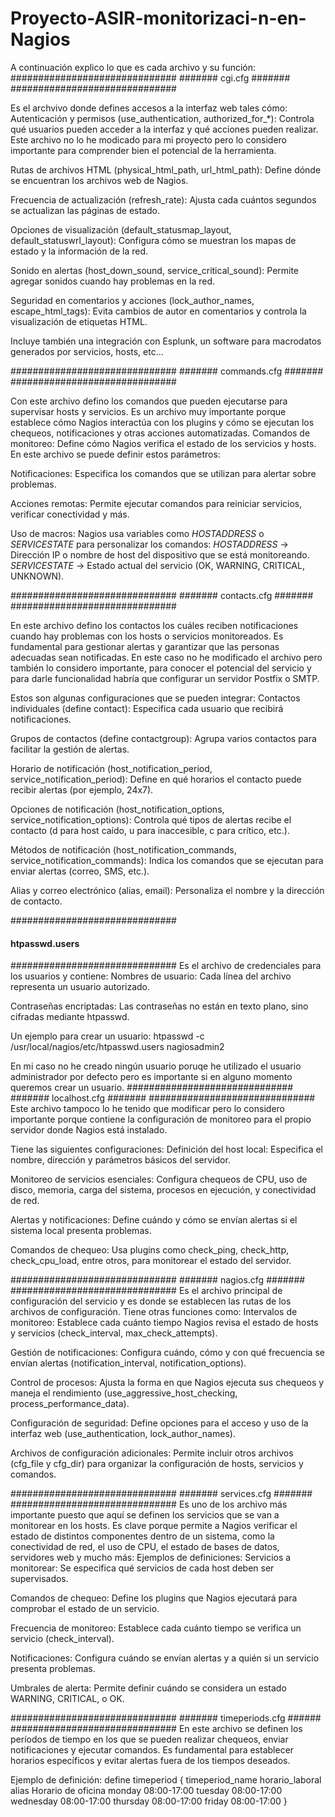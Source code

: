 # Proyecto-ASIR-monitorizaci-n-en-Nagios
A continuación explico lo que es cada archivo y su función:
##############################
#######   cgi.cfg   #######
##############################

Es el archvivo donde defines accesos a la interfaz web tales cómo:
Autenticación y permisos (use_authentication, authorized_for_*): Controla qué usuarios pueden acceder a la interfaz y qué acciones pueden realizar.
Este archivo no lo he modicado para mi proyecto pero lo considero importante para comprender bien el potencial de la herramienta.

Rutas de archivos HTML (physical_html_path, url_html_path): Define dónde se encuentran los archivos web de Nagios.

Frecuencia de actualización (refresh_rate): Ajusta cada cuántos segundos se actualizan las páginas de estado.

Opciones de visualización (default_statusmap_layout, default_statuswrl_layout): Configura cómo se muestran los mapas de estado y la información de la red.

Sonido en alertas (host_down_sound, service_critical_sound): Permite agregar sonidos cuando hay problemas en la red.

Seguridad en comentarios y acciones (lock_author_names, escape_html_tags): Evita cambios de autor en comentarios y controla la visualización de etiquetas HTML.

Incluye también una integración con Esplunk, un software para macrodatos generados por servicios, hosts, etc...


##############################
#######  commands.cfg  #######
##############################

Con este archivo defino los comandos que pueden ejecutarse para supervisar hosts y servicios.
Es un archivo muy importante porque establece cómo Nagios interactúa con los plugins y cómo se ejecutan los chequeos, notificaciones y otras acciones automatizadas.
Comandos de monitoreo: Define cómo Nagios verifica el estado de los servicios y hosts.
En este archivo se puede definir estos parámetros:

Notificaciones: Especifica los comandos que se utilizan para alertar sobre problemas.

Acciones remotas: Permite ejecutar comandos para reiniciar servicios, verificar conectividad y más.

Uso de macros: Nagios usa variables como $HOSTADDRESS$ o $SERVICESTATE$ para personalizar los comandos:
$HOSTADDRESS$ → Dirección IP o nombre de host del dispositivo que se está monitoreando.
$SERVICESTATE$ → Estado actual del servicio (OK, WARNING, CRITICAL, UNKNOWN).

##############################
#######  contacts.cfg  #######
##############################

En este archivo defino los contactos los cuáles reciben notificaciones cuando hay problemas con los hosts o servicios monitoreados. Es fundamental para gestionar alertas y garantizar que las personas adecuadas sean notificadas.
En este caso no he modificado el archivo pero también lo considero importante, para conocer el potencial del servicio y para darle funcionalidad habría que configurar un servidor Postfix o SMTP.

Estos son algunas configuraciones que se pueden integrar:
Contactos individuales (define contact): Especifica cada usuario que recibirá notificaciones.

Grupos de contactos (define contactgroup): Agrupa varios contactos para facilitar la gestión de alertas.

Horario de notificación (host_notification_period, service_notification_period): Define en qué horarios el contacto puede recibir alertas (por ejemplo, 24x7).

Opciones de notificación (host_notification_options, service_notification_options): Controla qué tipos de alertas recibe el contacto (d para host caído, u para inaccesible, c para crítico, etc.).

Métodos de notificación (host_notification_commands, service_notification_commands): Indica los comandos que se ejecutan para enviar alertas (correo, SMS, etc.).

Alias y correo electrónico (alias, email): Personaliza el nombre y la dirección de contacto.

##############################
####  htpasswd.users  ####
##############################
Es el archivo de credenciales para los usuarios y contiene:
Nombres de usuario: Cada línea del archivo representa un usuario autorizado.

Contraseñas encriptadas: Las contraseñas no están en texto plano, sino cifradas mediante htpasswd.

Un ejemplo para crear un usuario:
htpasswd -c /usr/local/nagios/etc/htpasswd.users nagiosadmin2

En mi caso no he creado ningún usuario poruqe he utilizado el usuario administrador por defecto pero es importante si en alguno momento queremos crear un usuario.
##############################
####### localhost.cfg #######
##############################
Este archivo tampoco lo he tenido que modificar pero lo considero importante porque contiene la configuración de monitoreo para el propio servidor donde Nagios está instalado.

Tiene las siguientes configuraciones:
Definición del host local: Especifica el nombre, dirección y parámetros básicos del servidor.

Monitoreo de servicios esenciales: Configura chequeos de CPU, uso de disco, memoria, carga del sistema, procesos en ejecución, y conectividad de red.

Alertas y notificaciones: Define cuándo y cómo se envían alertas si el sistema local presenta problemas.

Comandos de chequeo: Usa plugins como check_ping, check_http, check_cpu_load, entre otros, para monitorear el estado del servidor.

##############################
#######  nagios.cfg  #######
##############################
Es el archivo principal de configuración del servicio y es donde se establecen las rutas de los archivos de configuración. 
Tiene otras funciones como:
Intervalos de monitoreo: Establece cada cuánto tiempo Nagios revisa el estado de hosts y servicios (check_interval, max_check_attempts).

Gestión de notificaciones: Configura cuándo, cómo y con qué frecuencia se envían alertas (notification_interval, notification_options).

Control de procesos: Ajusta la forma en que Nagios ejecuta sus chequeos y maneja el rendimiento (use_aggressive_host_checking, process_performance_data).

Configuración de seguridad: Define opciones para el acceso y uso de la interfaz web (use_authentication, lock_author_names).

Archivos de configuración adicionales: Permite incluir otros archivos (cfg_file y cfg_dir) para organizar la configuración de hosts, servicios y comandos.

##############################
#######  services.cfg  #######
##############################
Es uno de los archivo más importante puesto que aquí se definen los servicios que se van a monitorear en los hosts. Es clave porque permite a Nagios verificar el estado de distintos componentes dentro de un sistema, como la conectividad de red, el uso de CPU, el estado de bases de datos, servidores web y mucho más:
Ejemplos de definiciones:
Servicios a monitorear: Se especifica qué servicios de cada host deben ser supervisados.

Comandos de chequeo: Define los plugins que Nagios ejecutará para comprobar el estado de un servicio.

Frecuencia de monitoreo: Establece cada cuánto tiempo se verifica un servicio (check_interval).

Notificaciones: Configura cuándo se envían alertas y a quién si un servicio presenta problemas.

Umbrales de alerta: Permite definir cuándo se considera un estado WARNING, CRITICAL, o OK.

##############################
####### timeperiods.cfg ######
##############################
En este archivo se definen los períodos de tiempo en los que se pueden realizar chequeos, enviar notificaciones y ejecutar comandos. 
Es fundamental para establecer horarios específicos y evitar alertas fuera de los tiempos deseados.

Ejemplo de definición: define timeperiod {
    timeperiod_name horario_laboral
    alias Horario de oficina
    monday 08:00-17:00
    tuesday 08:00-17:00
    wednesday 08:00-17:00
    thursday 08:00-17:00
    friday 08:00-17:00
}



